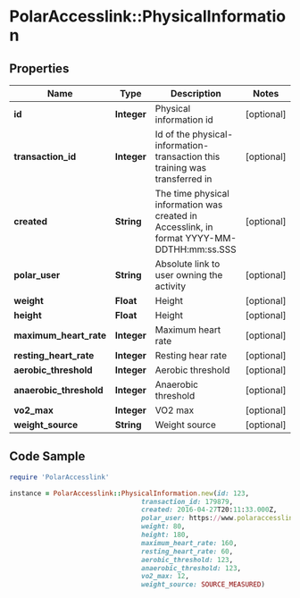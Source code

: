 # PolarAccesslink::PhysicalInformation

## Properties

Name | Type | Description | Notes
------------ | ------------- | ------------- | -------------
**id** | **Integer** | Physical information id | [optional]
**transaction_id** | **Integer** | Id of the physical-information-transaction this training was transferred in | [optional]
**created** | **String** | The time physical information was created in Accesslink, in format YYYY-MM-DDTHH:mm:ss.SSS | [optional]
**polar_user** | **String** | Absolute link to user owning the activity | [optional]
**weight** | **Float** | Height | [optional]
**height** | **Float** | Height | [optional]
**maximum_heart_rate** | **Integer** | Maximum heart rate | [optional]
**resting_heart_rate** | **Integer** | Resting hear rate | [optional]
**aerobic_threshold** | **Integer** | Aerobic threshold | [optional]
**anaerobic_threshold** | **Integer** | Anaerobic threshold | [optional]
**vo2_max** | **Integer** | VO2 max | [optional]
**weight_source** | **String** | Weight source | [optional]

## Code Sample

```ruby
require 'PolarAccesslink'

instance = PolarAccesslink::PhysicalInformation.new(id: 123,
                                 transaction_id: 179879,
                                 created: 2016-04-27T20:11:33.000Z,
                                 polar_user: https://www.polaraccesslink/v3/users/1,
                                 weight: 80,
                                 height: 180,
                                 maximum_heart_rate: 160,
                                 resting_heart_rate: 60,
                                 aerobic_threshold: 123,
                                 anaerobic_threshold: 123,
                                 vo2_max: 12,
                                 weight_source: SOURCE_MEASURED)
```


